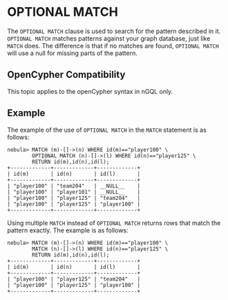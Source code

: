 # OPTIONAL MATCH

The `OPTIONAL MATCH` clause is used to search for the pattern described in it. `OPTIONAL MATCH` matches patterns against your graph database, just like `MATCH` does. The difference is that if no matches are found, `OPTIONAL MATCH` will use a null for missing parts of the pattern.

## OpenCypher Compatibility

This topic applies to the openCypher syntax in nGQL only.

## Example

The example of the use of `OPTIONAL MATCH` in the `MATCH` statement is as follows:

```ngql
nebula> MATCH (m)-[]->(n) WHERE id(m)=="player100" \
        OPTIONAL MATCH (n)-[]->(l) WHERE id(n)=="player125" \
        RETURN id(m),id(n),id(l);
+-------------+-------------+-------------+
| id(m)       | id(n)       | id(l)       |
+-------------+-------------+-------------+
| "player100" | "team204"   | __NULL__    |
| "player100" | "player101" | __NULL__    |
| "player100" | "player125" | "team204"   |
| "player100" | "player125" | "player100" |
+-------------+-------------+-------------+
```

Using multiple `MATCH` instead of `OPTIONAL MATCH` returns rows that match the pattern exactly. The example is as follows:

```ngql
nebula> MATCH (m)-[]->(n) WHERE id(m)=="player100" \
        MATCH (n)-[]->(l) WHERE id(n)=="player125" \
        RETURN id(m),id(n),id(l);
+-------------+-------------+-------------+
| id(m)       | id(n)       | id(l)       |
+-------------+-------------+-------------+
| "player100" | "player125" | "team204"   |
| "player100" | "player125" | "player100" |
+-------------+-------------+-------------+
```